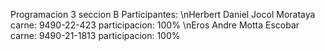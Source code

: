 Programacion 3 seccion B Participantes:
              \nHerbert Daniel Jocol Morataya  carne: 9490-22-423    participacion: 100%
              \nEros Andre Motta Escobar       carne: 9490-21-1813   participacion: 100%

